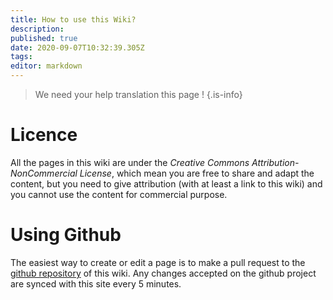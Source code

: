 ```yaml
---
title: How to use this Wiki?
description: 
published: true
date: 2020-09-07T10:32:39.305Z
tags: 
editor: markdown
---
```


> We need your help translation this page !
{.is-info}

# Licence
All the pages in this wiki are under the *Creative Commons Attribution-NonCommercial License*, which mean you are free to share and adapt the content, but you need to give attribution (with at least a link to this wiki) and you cannot use the content for commercial purpose.

# Using Github
The easiest way to create or edit a page is to make a pull request to the [github repository](https://github.com/LetsRoleRPG/wiki) of this wiki. Any changes accepted on the github project are synced with this site every 5 minutes.